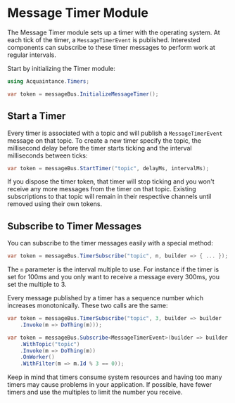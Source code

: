 # Message Timer Module

The Message Timer module sets up a timer with the operating system. At each tick of the timer, a `MessageTimerEvent` is published. Interested components can subscribe to these timer messages to perform work at regular intervals.

Start by initializing the Timer module:

```csharp
using Acquaintance.Timers;

var token = messageBus.InitializeMessageTimer();
```

## Start a Timer

Every timer is associated with a topic and will publish a `MessageTimerEvent` message on that topic. To create a new timer specify the topic, the millisecond delay before the timer starts ticking and the interval milliseconds between ticks:

```csharp
var token = messageBus.StartTimer("topic", delayMs, intervalMs);
```

If you dispose the timer token, that timer will stop ticking and you won't receive any more messages from the timer on that topic. Existing subscriptions to that topic will remain in their respective channels until removed using their own tokens.

## Subscribe to Timer Messages

You can subscribe to the timer messages easily with a special method:

```csharp
var token = messageBus.TimerSubscribe("topic", n, builder => { ... });
```

The `n` parameter is the interval multiple to use. For instance if the timer is set for 100ms and you only want to receive a message every 300ms, you set the multiple to 3.

Every message published by a timer has a sequence number which increases monotonically. These two calls are the same:

```csharp
var token = messageBus.TimerSubscribe("topic", 3, builder => builder
    .Invoke(m => DoThing(m)));

var token = messageBus.Subscribe<MessageTimerEvent>(builder => builder
    .WithTopic("topic")
    .Invoke(m => DoThing(m))
    .OnWorker()
    .WithFilter(m => m.Id % 3 == 0));
```

Keep in mind that timers consume system resources and having too many timers may cause problems in your application. If possible, have fewer timers and use the multiples to limit the number you receive.